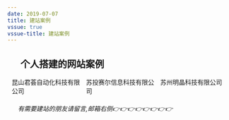 ```yaml
---
date: 2019-07-07
title: 建站案例
vssue: true
vssue-title: 建站案例
---
```


## &#160;&#160;&#160;&#160;&#160;&#160;个人搭建的网站案例

<div class="container">
    <el-card class="box-card t-hover-shadow" >
    <div slot="header" class="clearfix">
        <span class=" a-style"  @click='linkDownload("http://www.ksjh-auto.com")' title="点击浏览">昆山君荟自动化科技有限公司</span>
    </div>
    <el-image
      style="width: 100%; height: 100%"
      :src="url"
      ></el-image>
    </el-card>
    <el-card class="box-card t-hover-shadow">
    <div slot="header" class="clearfix">
        <span class=" a-style"  @click='linkDownload("http://www.sutouseal.com/")' title="点击浏览">苏投赛尔信息科技有限公司</span>
    </div>
    <el-image
      style="width: 100%; height: 100%"
      :src="url1"
      ></el-image>
    </el-card>
    <el-card class="box-card t-hover-shadow">
    <div slot="header" class="clearfix">
        <span class=" a-style"  @click='linkDownload("https://www.mingmo-tech.com/")' title="点击浏览">苏州明晶科技有限公司</span>
    </div>
    <el-image
      style="width: 100%; height: 100%"
      :src="url2"
      ></el-image>
    </el-card>
</div>


###### &#160;&#160;&#160;&#160;&#160;&#160;有需要建站的朋友请留言,邮箱右侧👉👉👉👉👉👉👉👉


<script>
  export default {
    data() {
      return {
        // fits: ['fill', 'contain', 'cover', 'none', 'scale-down'],
        url: 'img/website/ksjh-auto.jpg',
        url1: 'img/website/sutouseal.jpg',
        url2: 'img/website/mingmo-tech.png'
      }
    },
    methods: {
        jump:function(url){
            //新网页打开地址        
        },
        linkDownload (url) {
            window.open(url,'_blank') // 新窗口打开外链接
        }
    }
  }
</script>

<style>
  .container {
    display:flex;
    flex-direction: row;
  }  

  .text {
    font-size: 14px;
  }

  .item {
    margin-bottom: 18px;
  }

  .clearfix:before,
  .clearfix:after {
    display: table;
    content: "";
  }
  .clearfix:after {
    clear: both
  }

  .box-card {
    margin-left:10px;  
    width: 49%;
  }

  .a-style {
    cursor: pointer;
    text-decoration: none;
  }

  .t-hover-shadow {
    transition: transform .3s ease-in-out, box-shadow .3s cubic-bezier(.47, 0, .745, .715), border .3s linear .1s;
  }

  .t-hover-shadow:hover {
      box-shadow: 0 10px 50px rgba(51, 51, 51, .25);
      -webkit-transform: translateY(-10px);
      -moz-transform: translateY(-10px);
      transform: translateY(-10px)
  }

</style>